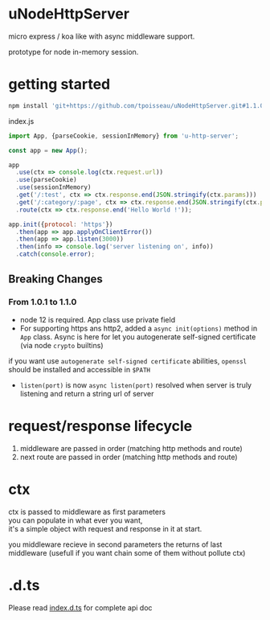 # uNodeHttpServer

micro express / koa like with async middleware support.

prototype for node in-memory session.

# getting started
```bash
npm install 'git+https://github.com/tpoisseau/uNodeHttpServer.git#1.1.0'
```

index.js
```js
import App, {parseCookie, sessionInMemory} from 'u-http-server';

const app = new App();

app
  .use(ctx => console.log(ctx.request.url))
  .use(parseCookie)
  .use(sessionInMemory)
  .get('/:test', ctx => ctx.response.end(JSON.stringify(ctx.params)))
  .get('/:category/:page', ctx => ctx.response.end(JSON.stringify(ctx.params)))
  .route(ctx => ctx.response.end('Hello World !'));

app.init({protocol: 'https'})
  .then(app => app.applyOnClientError())
  .then(app => app.listen(3000))
  .then(info => console.log('server listening on', info))
  .catch(console.error);
```

## Breaking Changes
### From 1.0.1 to 1.1.0
- node 12 is required. App class use private field
- For supporting https ans http2, added a `async init(options)` method in `App` class.
  Async is here for let you autogenerate self-signed certificate (via node `crypto` builtins)

if you want use `autogenerate self-signed certificate` abilities, `openssl` should be installed and accessible in `$PATH`
- `listen(port)` is now `async listen(port)` resolved when server is truly listening and return a string url of server

# request/response lifecycle
1. middleware are passed in order (matching http methods and route)  
2. next route are passed in order (matching http methods and route)

# ctx
ctx is passed to middleware as first parameters  
you can populate in what ever you want,  
it's a simple object with request and response in it at start.

you middleware recieve in second parameters the returns of last middleware (usefull if you want chain some of them without pollute ctx)

# .d.ts
Please read [index.d.ts](index.d.ts) for complete api doc